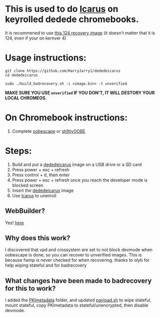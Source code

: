 # This is used to do [Icarus](https://github.com/HarryJarry1/Icarus-Lite) on keyrolled dedede chromebooks.
It is recommened to use [this 124 recovery image](https://dl.google.com/dl/edgedl/chromeos/recovery/chromeos_15823.40.0_dedede_recovery_stable-channel_mp-v48.bin.zip) (it doesn't matter that it is 124, even if your on kernver 4)
# Usage instructions:
```
git clone https://github.com/HarryJarry1/dededeicarus
cd dededeicarus
```
```
sudo ./build_badrecovery.sh -i <image.bin> -t unverified
```
**MAKE SURE YOU USE ``unverified`` IF YOU DON'T, IT WILL DESTORY YOUR LOCAL CHROMEOS.**
# On Chromebook instructions:
1. Complete [oobescape](https://github.com/HarryJarry1/dededeicarus/blob/main/oobescape.md) or [sh1ttyOOBE](https://github.com/crosbreaker/sh1ttyOOBE)
# Steps:
1. Build and put a [dededeicarus](https://github.com/HarryJarry1/dededeicarus) image on a USB drive or a SD card
2. Press power + esc + refresh
3. Press control + d, then enter
4. Press power + esc + refresh once you reach the developer mode is blocked screen
5. Insert the [dededeicarus](https://github.com/HarryJarry1/dededeicarus) image
6. Use [Icarus](https://github.com/HarryJarry1/Icarus-Lite) to unenroll

## WebBuilder?
Yes!  [here](https://dededeicarus.crosbreaker.dev/builder)
## Why does this work?
I discovered that vpd and crossystem are set to not block devmode when oobescape is done, so you can recover to unverified images.  This is because fwmp is never checked for when recovering.
thanks to olyb for help wiping stateful and for badrecovery
## What changes have been made to badrecovery for this to work?
I added the [PKImetadata](./unverified/PKIMetadata) folder, and updated [payload.sh](./unverified/payload.sh) to wipe stateful, mount stateful, copy PKImetadata to stateful/unencrypted, then disable devmode.
